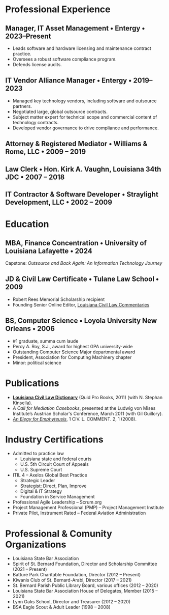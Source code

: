 # Professional Experience
## Manager, IT Asset Management • Entergy • 2023–Present
* Leads software and hardware licensing and maintenance contract practice.
* Oversees a robust software compliance program.
* Defends license audits.

## IT Vendor Alliance Manager • Entergy	• 2019–2023
* Managed key technology vendors, including software and outsource partners.
* Negotiated large, global outsource contracts.
* Subject matter expert for technical scope and commercial content of technology contracts.
* Developed vendor governance to drive compliance and performance.

## Attorney & Registered Mediator • Williams & Rome, LLC • 2009 – 2019

## Law Clerk • Hon. Kirk A. Vaughn, Louisiana 34th JDC • 2007 – 2018

## IT Contractor & Software Developer • Straylight Development, LLC • 2002 – 2009

# Education

## MBA, Finance Concentration • University of Louisiana Lafayette • 2024
Capstone: _Outsource and Back Again: An Information Technology Journey_

## JD & Civil Law Certificate • Tulane Law School • 2009
* Robert Rees Memorial Scholarship recipient
* Founding Senior Online Editor, [Louisiana Civil Law Commentaries](https://en.wikipedia.org/wiki/Civil_Law_Commentaries)

## BS, Computer Science • Loyola University New Orleans • 2006
* #1 graduate, summa cum laude
* Percy A. Roy, S.J., award for highest GPA university-wide
* Outstanding Computer Science Major departmental award
* President, Association for Computing Machinery chapter
* Minor: political science

# Publications
* [__Louisiana Civil Law Dictionary__](https://www.amazon.com/Louisiana-Civil-Dictionary-Gregory-Rome/dp/1610270819) (Quid Pro Books, 2011) (with N. Stephan Kinsella).
* _A Call for Mediation Casebooks_, presented at the Ludwig von Mises Institute’s Austrian Scholar's Conference, March 2011 (with Gil Guillory).
* [_An Elegy for Emphyteusis_](./v01i02-Rome.pdf), 1 CIV. L. COMMENT. 2, 1 (2008).

# Industry Certifications
* Admitted to practice law
    * Louisiana state and federal courts
    * U.S. 5th Circuit Court of Appeals
    * U.S. Supreme Court
* ITIL 4 – Axelos Global Best Practice
    * Strategic Leader
    * Strategist: Direct, Plan, Improve
    * Digital & IT Strategy
    * Foundation in Service Management
* Professional Agile Leadership – Scrum.org
* Project Management Professional (PMP) – Project Management Institute
* Private Pilot, Instrument Rated – Federal Aviation Administration

# Professional & Comunity Organizations
* Louisiana State Bar Association
* Spirit of St. Bernard Foundation, Director and Scholarship Committee (2021 – Present)
* Batture Park Charitable Foundation, Director (2012 – Present)
* Kiwanis Club of St. Bernard-Arabi, Director (2017 – 2021)
* St. Bernard Parish Public Library Board, various offices (2012 – 2020)
* Louisiana State Bar Association House of Delegates, Member (2015 – 2021)
* Lynn Oaks School, Director and Treasurer (2012 – 2020)
* BSA Eagle Scout & Adult Leader (1998 – 2008)